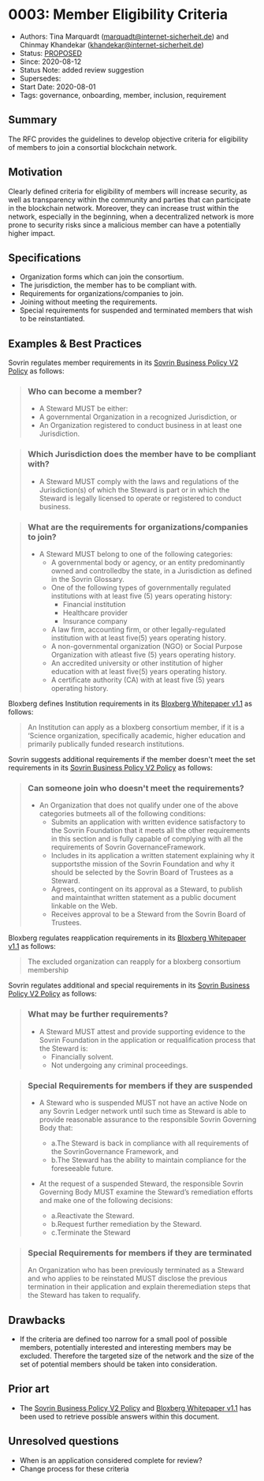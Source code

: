 # 0003: Member Eligibility Criteria
- Authors: Tina Marquardt (marquadt@internet-sicherheit.de) and Chinmay Khandekar (khandekar@internet-sicherheit.de) 
- Status: [PROPOSED](/README.md#proposed)
- Since: 2020-08-12 
- Status Note: added review suggestion
- Supersedes:
- Start Date: 2020-08-01
- Tags: governance, onboarding, member, inclusion, requirement

## Summary

The RFC provides the guidelines to develop objective criteria for eligibility of members to join a consortial blockchain network.

## Motivation

Clearly defined criteria for eligibility of members will increase security, as well as transparency within the community and parties that can participate in the blockchain network.
Moreover, they can increase trust within the network, especially in the beginning, when a decentralized network is more prone to security risks since a malicious member can have a potentially higher impact.

## Specifications

* Organization forms which can join the consortium.
* The jurisdiction, the member has to be compliant with.
* Requirements for organizations/companies to join.
* Joining without meeting the requirements.
* Special requirements for suspended and terminated members that wish to be reinstantiated.

## Examples & Best Practices

Sovrin regulates member requirements in its [Sovrin Business Policy V2 Policy](https://sovrin.org/wp-content/uploads/Sovrin-Steward-Business-Policies-V2.pdf) as follows:

> ### Who can become a member?
> *   A Steward MUST be either:
>   * A governmental Organization in a recognized Jurisdiction, or
>   * An Organization registered to conduct business in at least one Jurisdiction.

> ### Which Jurisdiction does the member have to be compliant with?
> * A Steward MUST comply with the laws and regulations of the Jurisdiction(s) of which the Steward is part or in which the Steward is legally licensed to operate or registered to conduct business.

> ### What are the requirements for organizations/companies to join?
> * A Steward MUST belong to one of the following categories:
>   * A governmental body or agency, or an entity predominantly owned and controlledby the state, in a Jurisdiction as defined in the Sovrin Glossary.
>   * One of the following types of governmentally regulated institutions with at least five (5) years operating history:
>      * Financial institution
>      * Healthcare provider
>      * Insurance company
>   * A law firm, accounting firm, or other legally-regulated institution with at least five(5) years operating history.
>   * A non-governmental organization (NGO) or Social Purpose Organization with atleast five (5) years operating history.
>   * An accredited university or other institution of higher education with at least five(5) years operating history.
>   * A certificate authority (CA) with at least five (5) years operating history.

Bloxberg defines Institution requirements in its [Bloxberg Whitepaper v1.1](https://bloxberg.org/wp-content/uploads/2020/02/bloxberg_whitepaper_1.1.pdf) as follows:

> An Institution can apply as a bloxberg consortium member, if it is a ‘Science organization, specifically academic, higher education and primarily publically funded research institutions.

Sovrin suggests additional requirements if the member doesn't meet the set requirements in its [Sovrin Business Policy V2 Policy](https://sovrin.org/wp-content/uploads/Sovrin-Steward-Business-Policies-V2.pdf) as follows:

> ### Can someone join who doesn't meet the requirements?
>   * An Organization that does not qualify under one of the above categories butmeets all of the following conditions:
>       * Submits an application with written evidence satisfactory to the Sovrin Foundation that it meets all the other requirements in this section and is fully capable of complying with all the requirements of Sovrin GovernanceFramework.
>       * Includes in its application a written statement explaining why it supportsthe mission of the Sovrin Foundation and why it should be selected by the Sovrin Board of Trustees as a Steward.
>       * Agrees, contingent on its approval as a Steward, to publish and maintainthat written statement as a public document linkable on the Web.
>       * Receives approval to be a Steward from the Sovrin Board of Trustees.

Bloxberg regulates reapplication requirements in its [Bloxberg Whitepaper v1.1](https://bloxberg.org/wp-content/uploads/2020/02/bloxberg_whitepaper_1.1.pdf) as follows:
> The excluded organization can reapply for a bloxberg consortium membership

Sovrin regulates additional and special requirements in its [Sovrin Business Policy V2 Policy](https://sovrin.org/wp-content/uploads/Sovrin-Steward-Business-Policies-V2.pdf) as follows:

> ### What may be further requirements?
> * A Steward MUST attest and provide supporting evidence to the Sovrin Foundation in the application or requalification process that the Steward is:
>   * Financially solvent.
>   * Not undergoing any criminal proceedings.

> ### Special Requirements for members if they are suspended
> * A Steward who is suspended MUST not have an active Node on any Sovrin Ledger network until such time as Steward is able to provide reasonable assurance to the responsible Sovrin Governing Body that:
>   * a.The Steward is back in compliance with all requirements of the SovrinGovernance Framework, and
>   * b.The Steward has the ability to maintain compliance for the foreseeable future.
>
>  * At the request of a suspended Steward, the responsible Sovrin Governing Body MUST examine the Steward’s remediation efforts and make one of the following decisions:
>    * a.Reactivate the Steward.
>    * b.Request further remediation by the Steward.
>    * c.Terminate the Steward

> ### Special Requirements for members if they are terminated
>  An Organization who has been previously terminated as a Steward and who applies to be reinstated MUST disclose the previous termination in their application and explain theremediation steps that the Steward has taken to requalify.

## Drawbacks 

* If the criteria are defined too narrow for a small pool of possible members, potentially interested and interesting members may be excluded. 
Therefore the targeted size of the network and the size of the set of potential members should be taken into consideration.

## Prior art

* The [Sovrin Business Policy V2 Policy](https://sovrin.org/wp-content/uploads/Sovrin-Steward-Business-Policies-V2.pdf) and [Bloxberg Whitepaper v1.1](https://bloxberg.org/wp-content/uploads/2020/02/bloxberg_whitepaper_1.1.pdf) has been used to retrieve possible answers within this document. 

## Unresolved questions

* When is an application considered complete for review?
* Change process for these criteria
